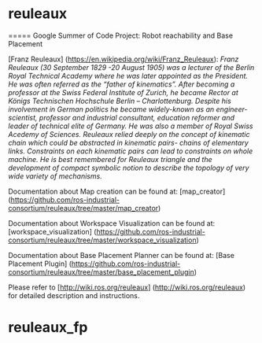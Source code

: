 # reuleaux
=====
Google Summer of Code Project: Robot reachability and Base Placement


[Franz Reuleaux] (https://en.wikipedia.org/wiki/Franz_Reuleaux): *Franz Reuleaux (30 September 1829 -20 August 1905) was a lecturer of the Berlin Royal Technical Academy where he was later appointed as the President. He was often referred as the “father of kinematics”. After becoming a professor at the Swiss Federal Institute of Zurich, he became Rector at Königs Technischen Hochschule Berlin – Charlottenburg. Despite his involvement in German politics he became widely-known as an engineer-scientist, professor and industrial consultant, education reformer and leader of technical elite of Germany. He was also a member of Royal Swiss Acedemy of Sciences.
Reuleaux relied deeply on the concept of kinematic chain which could be abstracted in kinematic pairs- chains of elementary links. Constraints on each kinematic pairs can lead to constraints on whole machine. He is best remembered for Reuleaux triangle and the development of compact symbolic notion to describe the topology of very wide variety of mechanisms.*



Documentation about Map creation can be found at: [map_creator] (https://github.com/ros-industrial-consortium/reuleaux/tree/master/map_creator)

Documentation about Workspace Visualization can be found at: [workspace_visualization] (https://github.com/ros-industrial-consortium/reuleaux/tree/master/workspace_visualization)

Documentation about Base Placement Planner can be found at: [Base Placement Plugin] (https://github.com/ros-industrial-consortium/reuleaux/tree/master/base_placement_plugin)

Please refer to [http://wiki.ros.org/reuleaux] (http://wiki.ros.org/reuleaux) for detailed description and instructions.
# reuleaux_fp
